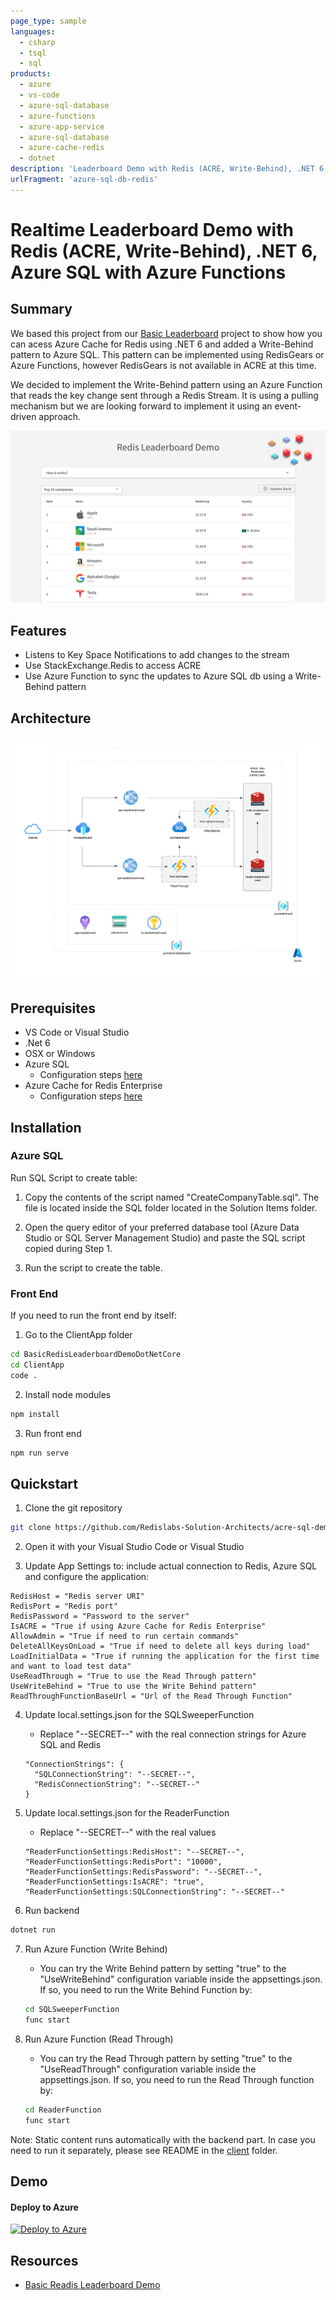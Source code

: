 ```yaml
---
page_type: sample
languages:
  - csharp
  - tsql
  - sql
products:
  - azure
  - vs-code
  - azure-sql-database
  - azure-functions
  - azure-app-service
  - azure-sql-database
  - azure-cache-redis
  - dotnet
description: 'Leaderboard Demo with Redis (ACRE, Write-Behind), .NET 6, Azure SQL with Azure Functions'
urlFragment: 'azure-sql-db-redis'
---
```


<!--
Guidelines on README format: https://review.docs.microsoft.com/help/onboard/admin/samples/concepts/readme-template

Guidance on onboarding samples to docs.microsoft.com/samples: https://review.docs.microsoft.com/help/onboard/admin/samples/process/onboarding

Taxonomies for products and languages: https://review.docs.microsoft.com/new-hope/information-architecture/metadata/taxonomies
-->

# Realtime Leaderboard Demo with Redis (ACRE, Write-Behind), .NET 6, Azure SQL with Azure Functions

## Summary

We based this project from our [Basic Leaderboard](https://github.com/redis-developer/basic-redis-leaderboard-demo-dotnet) project to show how you can acess Azure Cache for Redis using .NET 6 and added a Write-Behind pattern to Azure SQL. This pattern can be implemented using RedisGears or Azure Functions, however RedisGears is not available in ACRE at this time.

We decided to implement the Write-Behind pattern using an Azure Function that reads the key change sent through a Redis Stream. It is using a pulling mechanism but we are looking forward to implement it using an event-driven approach.

![How it works](./Solution%20Items/Images/screenshot001.png)

## Features

- Listens to Key Space Notifications to add changes to the stream
- Use StackExchange.Redis to access ACRE
- Use Azure Function to sync the updates to Azure SQL db using a Write-Behind pattern

## Architecture
![Architecture](/Solution%20Items/Images/architecture.png)
## Prerequisites

- VS Code or Visual Studio
- .Net 6
- OSX or Windows
- Azure SQL
  - Configuration steps [here](https://learn.microsoft.com/en-us/azure/azure-sql/database/single-database-create-quickstart?view=azuresql&tabs=azure-portal)
- Azure Cache for Redis Enterprise
  - Configuration steps [here](https://learn.microsoft.com/en-us/azure/azure-cache-for-redis/quickstart-create-redis-enterprise)

## Installation

### Azure SQL
Run SQL Script to create table:

1. Copy the contents of the script named "CreateCompanyTable.sql". The file is located inside the SQL folder located in the Solution Items folder.

2. Open the query editor of your preferred database tool (Azure Data Studio or SQL Server Management Studio) and paste the SQL script copied during Step 1.

3. Run the script to create the table.

### Front End
If you need to run the front end by itself:

1. Go to the ClientApp folder

```sh
cd BasicRedisLeaderboardDemoDotNetCore
cd ClientApp
code .
```

2. Install node modules

```sh
npm install
```

3. Run front end

```sh
npm run serve
```

## Quickstart

1. Clone the git repository

```sh
git clone https://github.com/Redislabs-Solution-Architects/acre-sql-demo
```

2. Open it with your Visual Studio Code or Visual Studio

3. Update App Settings to: include actual connection to Redis, Azure SQL and configure the application:

```text
RedisHost = "Redis server URI"
RedisPort = "Redis port"
RedisPassword = "Password to the server"
IsACRE = "True if using Azure Cache for Redis Enterprise"
AllowAdmin = "True if need to run certain commands"
DeleteAllKeysOnLoad = "True if need to delete all keys during load"
LoadInitialData = "True if running the application for the first time and want to load test data"
UseReadThrough = "True to use the Read Through pattern"
UseWriteBehind = "True to use the Write Behind pattern"
ReadThroughFunctionBaseUrl = "Url of the Read Through Function"
```

4. Update local.settings.json for the SQLSweeperFunction
    - Replace "--SECRET--" with the real connection strings for Azure SQL and Redis

    ```text
    "ConnectionStrings": {
      "SQLConnectionString": "--SECRET--",
      "RedisConnectionString": "--SECRET--"
    }
    ```

5. Update local.settings.json for the ReaderFunction
    - Replace "--SECRET--" with the real values

    ```text
    "ReaderFunctionSettings:RedisHost": "--SECRET--",
    "ReaderFunctionSettings:RedisPort": "10000",
    "ReaderFunctionSettings:RedisPassword": "--SECRET--",
    "ReaderFunctionSettings:IsACRE": "true",
    "ReaderFunctionSettings:SQLConnectionString": "--SECRET--"
    ```

6. Run backend

```sh
dotnet run
```

7. Run Azure Function (Write Behind)
    - You can try the Write Behind pattern by setting "true" to the "UseWriteBehind" configuration variable inside the appsettings.json. If so, you need to run the Write Behind Function by:

    ```sh
    cd SQLSweeperFunction
    func start
    ```

8. Run Azure Function (Read Through)
   - You can try the Read Through pattern by setting "true" to the "UseReadThrough" configuration variable inside the appsettings.json. If so, you need to run the Read Through function by:

   ```sh
   cd ReaderFunction
   func start
   ```

Note:
Static content runs automatically with the backend part. In case you need to run it separately, please see README in the [client](./BasicRedisLeaderboardDemoDotNetCore/ClientApp/README.md) folder.

## Demo

#### Deploy to Azure

[![Deploy to Azure](https://aka.ms/deploytoazurebutton)](https://portal.azure.com/#create/Microsoft.Template/uri/https%3A%2F%2Fraw.githubusercontent.com%2FRedislabs-Solution-Architects%2Facre-sql-demo%2Fmain%2FSolution%20Items%2FAzure%2Farm%2Fazuredeploy.json)

## Resources
- [Basic Readis Leaderboard Demo](https://github.com/redis-developer/basic-redis-leaderboard-demo-dotnet)
